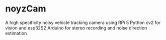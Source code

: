 # noyzCam
A high specificity noisy vehicle tracking camera using RPi 5 Python cv2 for vision and esp32S2 Arduino for stereo recording and noise direction estimation
